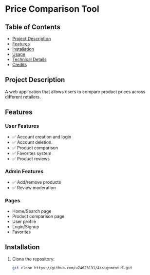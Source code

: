 # Price Comparison Tool 

## Table of Contents
- [Project Description](#project-description)
- [Features](#features)
- [Installation](#installation)
- [Usage](#usage)
- [Technical Details](#technical-details)
- [Credits](#credits)

## Project Description
A web application that allows users to compare product prices across different retailers. 

## Features

### User Features
- ✅ Account creation and login
- ✅ Account deletion.
- ✅ Product comparison
- ✅ Favorites system
- ✅ Product reviews

### Admin Features
- ✅ Add/remove products
- ✅ Review moderation

### Pages
- Home/Search page
- Product comparison page
- User profile
- Login/Signup
- Favorites

## Installation

1. Clone the repository:
   ```bash
   git clone https://github.com/u24623131/Assignment-5.git
